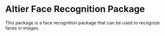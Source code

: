 # Altier Face Recognition Package 
This package is a face recognition package that can be used to recognize faces in images. 

